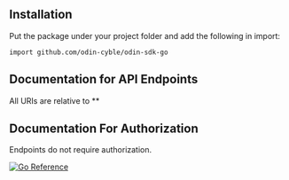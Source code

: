 ## Installation
Put the package  under your project folder and add the following in import:
```golang
import github.com/odin-cyble/odin-sdk-go

```

## Documentation for API Endpoints

All URIs are relative to **

## Documentation For Authorization
 Endpoints do not require authorization.

[![Go Reference](https://pkg.go.dev/badge/github.com/odin-cyble/odin-sdk-go.svg)](https://pkg.go.dev/github.com/odin-cyble/odin-sdk-go)
